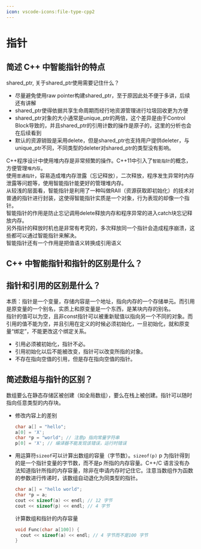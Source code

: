 ```yaml
---
icon: vscode-icons:file-type-cpp2
---
```


# 指针

## 简述 C++ 中智能指针的特点

shared_ptr, 关于shared_ptr使用需要记住什么？

* 尽量避免使用raw pointer构建shared_ptr，至于原因此处不便于多讲，后续还有讲解
* shared_ptr使得依据共享生命周期而经行地资源管理进行垃圾回收更为方便
* shared_ptr对象的大小通常是unique_ptr的两倍，这个差异是由于Control Block导致的，并且shared_ptr的引用计数的操作是原子的，这里的分析也会在后续看到
* 默认的资源销毁是采用delete，但是shared_ptr也支持用户提供deleter，与unique_ptr不同，不同类型的deleter对shared_ptr的类型没有影响。

C++程序设计中使用堆内存是非常频繁的操作。C++11中引入了`智能指针`的概念，方便管理`堆内存`。   
使用`普通指针`，容易造成堆内存泄露（忘记释放），二次释放，程序发生异常时内存泄露等问题等，使用智能指针能更好的管理堆内存。    
从较浅的层面看，智能指针是利用了一种叫做RAII（资源获取即初始化）的技术对普通的指针进行封装，这使得智能指针实质是一个对象，行为表现的却像一个指针。     
智能指针的作用是防止忘记调用delete释放内存和程序异常的进入catch块忘记释放内存。       
另外指针的释放时机也是非常有考究的，多次释放同一个指针会造成程序崩溃，这些都可以通过智能指针来解决。     
智能指针还有一个作用是把值语义转换成引用语义

## C++ 中智能指针和指针的区别是什么？

## 指针和引用的区别是什么？

>
本质：指针是一个变量，存储内容是一个地址，指向内存的一个存储单元。而引用是原变量的一个别名，实质上和原变量是一个东西，是某块内存的别名。  
指针的值可以为空，且非const指针可以被重新赋值以指向另一个不同的对象。而引用的值不能为空，并且引用在定义的时候必须初始化，一旦初始化，就和原变量“绑定”，不能更改这个绑定关系。

* 引用必须被初始化，指针不必。
* 引用初始化以后不能被改变，指针可以改变所指的对象。
* 不存在指向空值的引用，但是存在指向空值的指针。

## 简述数组与指针的区别？

数组要么在静态存储区被创建（如全局数组），要么在栈上被创建。指针可以随时指向任意类型的内存块。

- 修改内容上的差别
    ```cpp
    char a[] = "hello";
    a[0] = 'X';
    char *p = "world"; // 注意p 指向常量字符串
    p[0] = 'X'; // 编译器不能发现该错误，运行时错误
    ```
- 用运算符`sizeof`可以计算出数组的容量（字节数）。`sizeof(p)` p 为指针得到的是一个指针变量的字节数，而不是p 所指的内存容量。C++/C
  语言没有办法知道指针所指的内存容量，除非在申请内存时记住它。注意当数组作为函数的参数进行传递时，该数组自动退化为同类型的指针。
    ```cpp
    char a[] = "hello world";
    char *p = a;
    cout << sizeof(a) << endl; // 12 字节
    cout << sizeof(p) << endl; // 4 字节
    ```
  计算数组和指针的内存容量
    ```cpp
    void Func(char a[100]) {
      cout << sizeof(a) << endl; // 4 字节而不是100 字节
    }
    ```
